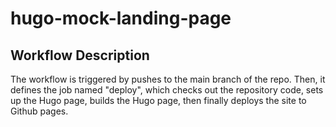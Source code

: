 # hugo-mock-landing-page

## Workflow Description
The workflow is triggered by pushes to the main branch of the repo. Then, it defines the job named "deploy", which checks out the repository code, sets up the Hugo page, builds the Hugo page, then finally deploys the site to Github pages. 
